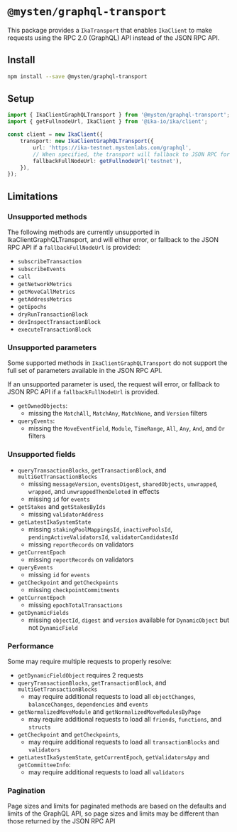 # `@mysten/graphql-transport`

This package provides a `IkaTransport` that enables `IkaClient` to make requests using the RPC 2.0
(GraphQL) API instead of the JSON RPC API.

## Install

```bash
npm install --save @mysten/graphql-transport
```

## Setup

```ts
import { IkaClientGraphQLTransport } from '@mysten/graphql-transport';
import { getFullnodeUrl, IkaClient } from '@ika-io/ika/client';

const client = new IkaClient({
	transport: new IkaClientGraphQLTransport({
		url: 'https://ika-testnet.mystenlabs.com/graphql',
		// When specified, the transport will fallback to JSON RPC for unsupported method and parameters
		fallbackFullNodeUrl: getFullnodeUrl('testnet'),
	}),
});
```

## Limitations

### Unsupported methods

The following methods are currently unsupported in IkaClientGraphQLTransport, and will either error,
or fallback to the JSON RPC API if a `fallbackFullNodeUrl` is provided:

- `subscribeTransaction`
- `subscribeEvents`
- `call`
- `getNetworkMetrics`
- `getMoveCallMetrics`
- `getAddressMetrics`
- `getEpochs`
- `dryRunTransactionBlock`
- `devInspectTransactionBlock`
- `executeTransactionBlock`

### Unsupported parameters

Some supported methods in `IkaClientGraphQLTransport` do not support the full set of parameters
available in the JSON RPC API.

If an unsupported parameter is used, the request will error, or fallback to JSON RPC API if a
`fallbackFullNodeUrl` is provided.

- `getOwnedObjects`:
  - missing the `MatchAll`, `MatchAny`, `MatchNone`, and `Version` filters
- `queryEvents`:
  - missing the `MoveEventField`, `Module`, `TimeRange`, `All`, `Any`, `And`, and `Or` filters

### Unsupported fields

- `queryTransactionBlocks`, `getTransactionBlock`, and `multiGetTransactionBlocks`
  - missing `messageVersion`, `eventsDigest`, `sharedObjects`, `unwrapped`, `wrapped`, and
    `unwrappedThenDeleted` in effects
  - missing `id` for `events`
- `getStakes` and `getStakesByIds`
  - missing `validatorAddress`
- `getLatestIkaSystemState`
  - missing `stakingPoolMappingsId`, `inactivePoolsId`, `pendingActiveValidatorsId`,
    `validatorCandidatesId`
  - missing `reportRecords` on validators
- `getCurrentEpoch`
  - missing `reportRecords` on validators
- `queryEvents`
  - missing `id` for `events`
- `getCheckpoint` and `getCheckpoints`
  - missing `checkpointCommitments`
- `getCurrentEpoch`
  - missing `epochTotalTransactions`
- `getDynamicFields`
  - missing `objectId`, `digest` and `version` available for `DynamicObject` but not `DynamicField`

### Performance

Some may require multiple requests to properly resolve:

- `getDynamicFieldObject` requires 2 requests
- `queryTransactionBlocks`, `getTransactionBlock`, and `multiGetTransactionBlocks`
  - may require additional requests to load all `objectChanges`, `balanceChanges`, `dependencies`
    and `events`
- `getNormalizedMoveModule` and `getNormalizedMoveModulesByPage`
  - may require additional requests to load all `friends`, `functions`, and `structs`
- `getCheckpoint` and `getCheckpoints`,
  - may require additional requests to load all `transactionBlocks` and `validators`
- `getLatestIkaSystemState`, `getCurrentEpoch`, `getValidatorsApy` and `getCommitteeInfo`:
  - may require additional requests to load all `validators`

### Pagination

Page sizes and limits for paginated methods are based on the defaults and limits of the GraphQL API,
so page sizes and limits may be different than those returned by the JSON RPC API
